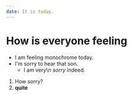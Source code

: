 ```yaml
---
date: It is today.
---
```


How is everyone feeling
=======================

- I am feeling monochrome today.
- I'm sorry to hear that son.
  - I am very\n *sorry* indeed.

1. How sorry?
2. **quite**
